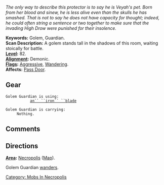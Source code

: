*The only way to describe this protector is to say he is Veyah's pet.
Born from her blood and sinew, he is less alive even than the skulls he
has smashed. That is not to say he does not have capacity for thought;
indeed, he could often string a sentence or two together to make sure
that the invading High Drow were punished for their insolence.*

**Keywords:** Golem, Guardian.  
**Scan Description:** A golem stands tall in the shadows of this room,
waiting stoically for battle.  
**[Level](Level.md "wikilink"):** 82.  
**[Alignment](Alignment.md "wikilink"):** Demonic.  
**[Flags](:Category:_Mob_Types.md "wikilink"):**
[Aggressive](Aggressive_Mobs.md "wikilink"),
[Wandering](Wandering_Mobs.md "wikilink").  
**Affects:** [Pass Door](Pass_Door "wikilink").  

## Gear

`Golem Guardian is using:`  
<wielded>`           `[`an`` ``iron`` ``blade`](Iron_Blade.md "wikilink")

`Golem Guardian is carrying:`  
`     Nothing.`

## Comments

## Directions

**[Area](:Category:_Areas.md "wikilink"):**
[Necropolis](:Category:_Necropolis.md "wikilink")
([Map](Necropolis_Map.md "wikilink")).

Golem Guardian [wanders](Wandering_Mobs.md "wikilink").

[Category: Mobs In Necropolis](Category:_Mobs_In_Necropolis "wikilink")

